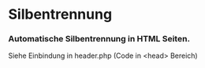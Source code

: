 # Silbentrennung

### Automatische Silbentrennung in HTML Seiten.

Siehe Einbindung in header.php (Code in \<head\> Bereich)
